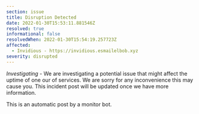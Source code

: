 ```yaml
---
section: issue
title: Disruption Detected
date: 2022-01-30T15:53:11.881546Z
resolved: true
informational: false
resolvedWhen: 2022-01-30T15:54:19.257723Z
affected:
  - Invidious - https://invidious.esmailelbob.xyz
severity: disrupted
---
```

*Investigating* - We are investigating a potential issue that might affect the uptime of one our of services. We are sorry for any inconvenience this may cause you. This incident post will be updated once we have more information.

This is an automatic post by a monitor bot.
        